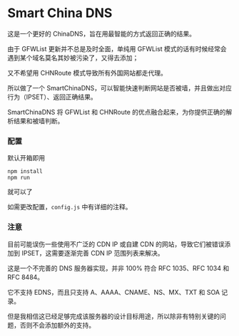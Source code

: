 # Smart China DNS

这是一个更好的 ChinaDNS，旨在用最智能的方式返回正确的结果。

由于 GFWList 更新并不总是及时全面，单纯用 GFWList 模式的话有时候经常会遇到某个域名莫名其妙被污染了，又得去添加；

又不希望用 CHNRoute 模式导致所有外国网站都走代理。

所以做了一个 SmartChinaDNS，可以智能快速判断网站是否被墙，并且做出对应行为（IPSET）、返回正确结果。

SmartChinaDNS 将 GFWList 和 CHNRoute 的优点融合起来，为你提供正确的解析结果和被墙判断。

### 配置

默认开箱即用

```
npm install
npm run
```

就可以了

如需更改配置，`config.js` 中有详细的注释。

### 注意

目前可能误伤一些使用不广泛的 CDN IP 或自建 CDN 的网站，导致它们被错误添加到 IPSET，这需要逐渐完善 CDN IP 范围列表来解决。

这是一个不完善的 DNS 服务器实现，并非 100% 符合 RFC 1035、RFC 1034 和 RFC 8484。

它不支持 EDNS，而且只支持 A、AAAA、CNAME、NS、MX、TXT 和 SOA 记录。

但是我相信这已经足够完成该服务器的设计目标用途，所以除非有特别关键的问题，否则不会添加额外的支持。